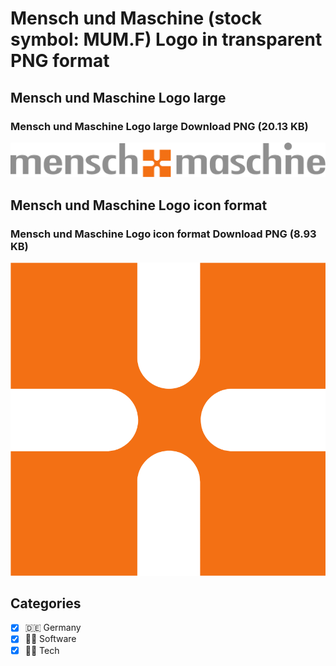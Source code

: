 # Mensch und Maschine (stock symbol: MUM.F) Logo in transparent PNG format

## Mensch und Maschine Logo large

### Mensch und Maschine Logo large Download PNG (20.13 KB)

![Mensch und Maschine Logo large Download PNG (20.13 KB)](/img/orig/MUM.F_BIG-ffdd5bc8.png)

## Mensch und Maschine Logo icon format

### Mensch und Maschine Logo icon format Download PNG (8.93 KB)

![Mensch und Maschine Logo icon format Download PNG (8.93 KB)](/img/orig/MUM.F-0a51dcfe.png)



## Categories
- [x] 🇩🇪 Germany
- [x] 👨‍💻 Software
- [x] 👩‍💻 Tech
